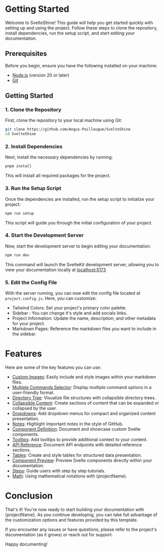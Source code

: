 # Getting Started

Welcome to SvelteShine! This guide will help you get started quickly with setting up and using the project. Follow these steps to clone the repository, install dependencies, run the setup script, and start editing your documentation.


## Prerequisites

Before you begin, ensure you have the following installed on your machine:
 - [Node.js](https://nodejs.org/en/download/package-manager) (version 20 or later)
 - [Git](https://git-scm.com/downloads)

## Getting Started


### 1. Clone the Repository

First, clone the repository to your local machine using Git:

```bash no-line-numbers
git clone https://github.com/Angus-Paillaugue/SvelteShine
cd SvelteShine
```

### 2. Install Dependencies

Next, install the necessary dependencies by running:

```bash no-line-numbers
pnpm install
```

This will install all required packages for the project.


### 3. Run the Setup Script

Once the dependencies are installed, run the setup script to initialize your project:

```bash no-line-numbers
npm run setup
```

This script will guide you through the initial configuration of your project.


### 4. Start the Development Server

Now, start the development server to begin editing your documentation:

```bash no-line-numbers
npm run dev
```

This command will launch the SvelteKit development server, allowing you to view your documentation locally at [localhost:5173](http://localhost:5173)


### 5. Edit the Config File
With the server running, you can now edit the config file located at `project.config.js`. Here, you can customize:

 - Tailwind Colors: Set your project's primary color palette.
 - Sidebar : You can change it's style and add socials links.
 - Project Information: Update the name, description, and other metadata for your project.
 - Markdown Pages: Reference the markdown files you want to include in the sidebar.


# Features

Here are some of the key features you can use:

 - [Custom Images](https://svelte-shine.paillaugue.fr/docs/Components/Images): Easily include and style images within your markdown files.
 - [Multiple Commands Selector](https://svelte-shine.paillaugue.fr/docs/Components/Commands): Display multiple command options in a user-friendly format.
 - [Directory Tree](https://svelte-shine.paillaugue.fr/docs/Components/Tree): Visualize file structures with collapsible directory trees.
 - [Collapsible Content](https://svelte-shine.paillaugue.fr/docs/Components/Collapsible): Create sections of content that can be expanded or collapsed by the user.
 - [Dropdowns](https://svelte-shine.paillaugue.fr/docs/Components/Dropdown): Add dropdown menus for compact and organized content presentation.
 - [Notes](https://svelte-shine.paillaugue.fr/docs/Components/Note): Highlight important notes in the style of GitHub.
 - [Component Definition](https://svelte-shine.paillaugue.fr/docs/Components/Definition): Document and showcase custom Svelte components.
 - [Tooltips](https://svelte-shine.paillaugue.fr/docs/Components/Tooltip): Add tooltips to provide additional context to your content.
 - [API Reference](https://svelte-shine.paillaugue.fr/docs/Components/Api-reference): Document API endpoints with detailed reference sections.
 - [Tables](https://svelte-shine.paillaugue.fr/docs/Components/Tables): Create and style tables for structured data presentation.
 - [Component Preview](https://svelte-shine.paillaugue.fr/docs/Components/Component-preview): Preview Svelte components directly within your documentation.
 - [Steps](https://svelte-shine.paillaugue.fr/docs/Components/Steps): Guide users with step by step tutorials.
 - [Math](https://svelte-shine.paillaugue.fr/docs/Components/Math): Using mathematical notations with {projectName}.


# Conclusion

That's it! You're now ready to start building your documentation with {projectName}. As you continue developing, you can take full advantage of the customization options and features provided by this template.

If you encounter any issues or have questions, please refer to the project's documentation (as it grows) or reach out for support.

Happy documenting!
